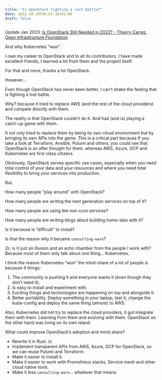 ```yaml
---
title: "Is OpenStack fighting a lost battle?"
date: 2022-10-20T00:03:30+01:00
draft: false
---
```


Update Jan 2023: [Is OpenStack Still Needed in 2022? - Thierry Carrez, Open Infrastructure Foundation](https://www.youtube.com/watch?v=xkEQElJaScM)

And why Kubernetes “won”.

I owe my career to OpenStack and to all its contributors. I have made excellent friends, I learned a lot from them and the project itself.

For that and more, thanks a lot OpenStack.

However…

Even though OpenStack has never been better, I can’t shake the feeling that is fighting a lost battle.

Why? because it tried to replace AWS (and the rest of the cloud providers) and compete directly with them.

The reality is that OpenStack couldn’t do it. And had (and is) playing a catch-up game with them.

It not only tried to replace them by being its own cloud environment but by bringing its own APIs into the game. This is a critical part because If you take a look at Terraform, Ansible, Pulumi and others, you could see that OpenStack is an after thought for them. whereas AWS, Azure, GCP and Kubernetes are first class citizens.

Obviously, OpenStack serves specific use cases, especially when you need total control of your data and your resources and where you need total flexibility to bring your services into production.

But.

How many people “play around” with OpenStack?

How many people are writing the next generation services on top of it?

How many people are using the non-core services?

How many people are writing blogs about building home-labs with it?

Is it because is “difficult” to install?

Is that the reason why it became `consulting-ware`?

Or, is it just an illusion and an echo chamber from the people I work with? Because most of them only talk about one thing… Kubernetes.

I think the reason Kubernetes “won” the mind-share of a lot of people is because 4 things:
1. The community is pushing it and everyone wants it (even though they don’t need it).
2. Is easy to install and experiment with.
3. Exciting things and technologies are happening on top and alongside it.
4. Better portability. Deploy something in your laptop, test it, change the kube-config and deploy the same thing (almost) to AWS.

Also, Kubernetes did not try to replace the cloud providers, it got integrate them with them. Learning from them and evolving with them. OpenStack on the other hand was living on its own island.

What could improve OpenStack’s adoption and mind-share?

* Rewrite it in Rust. /s
* Implement transparent APIs from AWS, Azure, GCP for OpenStack, so we can reuse Pulumi and Terraform.
* Make it easier to install it.
* Make it easier to work with Prometheus stacks, Service mesh and other cloud native tools.
* Make it less `consulting-ware`… whatever that means.